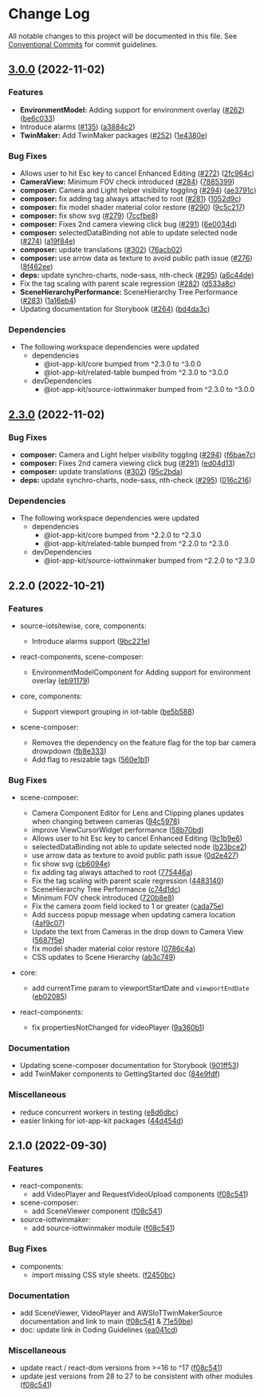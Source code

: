 # Change Log

All notable changes to this project will be documented in this file.
See [Conventional Commits](https://conventionalcommits.org) for commit guidelines.

## [3.0.0](https://github.com/awslabs/iot-app-kit/compare/scene-composer-v2.3.0...scene-composer-v3.0.0) (2022-11-02)


### Features

* **EnvironmentModel:** Adding support for environment overlay ([#262](https://github.com/awslabs/iot-app-kit/issues/262)) ([be6c033](https://github.com/awslabs/iot-app-kit/commit/be6c033bdb83cb97f72e0515c29de682e731613a))
* Introduce alarms ([#135](https://github.com/awslabs/iot-app-kit/issues/135)) ([a3884c2](https://github.com/awslabs/iot-app-kit/commit/a3884c23f9510d3c2719e1eba395b8b2bd8366d1))
* **TwinMaker:** Add TwinMaker packages ([#252](https://github.com/awslabs/iot-app-kit/issues/252)) ([1e4380e](https://github.com/awslabs/iot-app-kit/commit/1e4380e3abca0c054114970bac42156bc155c9a1))


### Bug Fixes

* Allows user to hit Esc key to cancel Enhanced Editing ([#272](https://github.com/awslabs/iot-app-kit/issues/272)) ([2fc964c](https://github.com/awslabs/iot-app-kit/commit/2fc964ca411c0877820c3ce34c454564721df4ac))
* **CameraView:** Minimum FOV check introduced ([#284](https://github.com/awslabs/iot-app-kit/issues/284)) ([7885399](https://github.com/awslabs/iot-app-kit/commit/7885399b259ff3b7e40ea6aea8abd23c587442de))
* **composer:** Camera and Light helper visibility toggling ([#294](https://github.com/awslabs/iot-app-kit/issues/294)) ([ae3791c](https://github.com/awslabs/iot-app-kit/commit/ae3791c73e83dbf1524d23881333ef190c068b42))
* **composer:** fix adding tag always attached to root ([#281](https://github.com/awslabs/iot-app-kit/issues/281)) ([1052d9c](https://github.com/awslabs/iot-app-kit/commit/1052d9c16a6920889b9b51d199b0dcc928b78e8b))
* **composer:** fix model shader material color restore ([#290](https://github.com/awslabs/iot-app-kit/issues/290)) ([9c5c217](https://github.com/awslabs/iot-app-kit/commit/9c5c217e8bd5803935940c88d5d8bd83261477f2))
* **composer:** fix show svg ([#279](https://github.com/awslabs/iot-app-kit/issues/279)) ([7ccfbe8](https://github.com/awslabs/iot-app-kit/commit/7ccfbe892e962efffbc3b601697e692a55af6ce1))
* **composer:** Fixes 2nd camera viewing click bug ([#291](https://github.com/awslabs/iot-app-kit/issues/291)) ([6e0034d](https://github.com/awslabs/iot-app-kit/commit/6e0034d3f554cfe8a128379f49ef39265730724c))
* **composer:** selectedDataBinding not able to update selected node ([#274](https://github.com/awslabs/iot-app-kit/issues/274)) ([a19f84e](https://github.com/awslabs/iot-app-kit/commit/a19f84ea5e0d83cdb81499575f369f8235bb2518))
* **composer:** update translations ([#302](https://github.com/awslabs/iot-app-kit/issues/302)) ([76acb02](https://github.com/awslabs/iot-app-kit/commit/76acb020a4f11ad1604bca906a6c5f0300af25bf))
* **composer:** use arrow data as texture to avoid public path issue ([#276](https://github.com/awslabs/iot-app-kit/issues/276)) ([8f462ee](https://github.com/awslabs/iot-app-kit/commit/8f462eed09f15ad517cbb33f67dd634393aaeca6))
* **deps:** update synchro-charts, node-sass, nth-check ([#295](https://github.com/awslabs/iot-app-kit/issues/295)) ([a6c44de](https://github.com/awslabs/iot-app-kit/commit/a6c44de421c3e1431c6127f803bc664804bea985))
* Fix the tag scaling with parent scale regression ([#282](https://github.com/awslabs/iot-app-kit/issues/282)) ([d533a8c](https://github.com/awslabs/iot-app-kit/commit/d533a8caed21807e8f7135e99f5e43c9519f4094))
* **SceneHierarchyPerformance:** SceneHierarchy Tree Performance ([#283](https://github.com/awslabs/iot-app-kit/issues/283)) ([1a16eb4](https://github.com/awslabs/iot-app-kit/commit/1a16eb46950e1ad07ae7aa3412d973084ff2e9c2))
* Updating documentation for Storybook ([#264](https://github.com/awslabs/iot-app-kit/issues/264)) ([bd4da3c](https://github.com/awslabs/iot-app-kit/commit/bd4da3cd505892ad43cbc24ca979f0ccd4427e84))


### Dependencies

* The following workspace dependencies were updated
  * dependencies
    * @iot-app-kit/core bumped from ^2.3.0 to ^3.0.0
    * @iot-app-kit/related-table bumped from ^2.3.0 to ^3.0.0
  * devDependencies
    * @iot-app-kit/source-iottwinmaker bumped from ^2.3.0 to ^3.0.0

## [2.3.0](https://github.com/awslabs/iot-app-kit/compare/scene-composer-v2.2.0...scene-composer-v2.3.0) (2022-11-02)


### Bug Fixes

* **composer:** Camera and Light helper visibility toggling ([#294](https://github.com/awslabs/iot-app-kit/issues/294)) ([f6bae7c](https://github.com/awslabs/iot-app-kit/commit/f6bae7c118dd7a68e0dd414cb90df95457c06b7c))
* **composer:** Fixes 2nd camera viewing click bug ([#291](https://github.com/awslabs/iot-app-kit/issues/291)) ([ed04d13](https://github.com/awslabs/iot-app-kit/commit/ed04d130269840af40b3a383ed9dd43f04bcd804))
* **composer:** update translations ([#302](https://github.com/awslabs/iot-app-kit/issues/302)) ([95c2bda](https://github.com/awslabs/iot-app-kit/commit/95c2bdae2db263f20432a1f9ccf214cb26a001bf))
* **deps:** update synchro-charts, node-sass, nth-check ([#295](https://github.com/awslabs/iot-app-kit/issues/295)) ([016c216](https://github.com/awslabs/iot-app-kit/commit/016c216c2934d150f94e595d3ebb34aaafa69e27))


### Dependencies

* The following workspace dependencies were updated
  * dependencies
    * @iot-app-kit/core bumped from ^2.2.0 to ^2.3.0
    * @iot-app-kit/related-table bumped from ^2.2.0 to ^2.3.0
  * devDependencies
    * @iot-app-kit/source-iottwinmaker bumped from ^2.2.0 to ^2.3.0

## 2.2.0 (2022-10-21)

### Features

* source-iotsitewise, core, components:
  * Introduce alarms support ([9bc221e](https://github.com/awslabs/iot-app-kit/commit/9bc221ef19fc5a9db4360c1d124f41e7b0d896be))

* react-components, scene-composer:
  * EnvironmentModelComponent for Adding support for environment overlay ([eb91179](https://github.com/awslabs/iot-app-kit/commit/eb911799e555c07c535853661e93237969159ff0))

* core, components:
  * Support viewport grouping in iot-table ([be5b588](https://github.com/awslabs/iot-app-kit/commit/be5b588a90ec267a2c8cdce24bdea86b45c97136))

* scene-composer:
  * Removes the dependency on the feature flag for the top bar camera drowpdown ([fb8e333](https://github.com/awslabs/iot-app-kit/commit/fb8e3330cc4f4933ccd6f9cde32b1d4694897358))
  * Add flag to resizable tags ([560e1b1](https://github.com/awslabs/iot-app-kit/commit/560e1b1a2db0f60700b7246626c71f1bc05f49e1))

### Bug Fixes

* scene-composer:
  * Camera Component Editor for Lens and Clipping planes updates when changing between cameras ([94c5978](https://github.com/awslabs/iot-app-kit/commit/94c59786aae02a4c9fd088cfc6c9cea516880f3c))
  * improve ViewCursorWidget performance ([58b70bd](https://github.com/awslabs/iot-app-kit/commit/58b70bdc82cd1e4bbcc0c0e7f66bfef3f064e86b))
  * Allows user to hit Esc key to cancel Enhanced Editing ([9c1b9e6](https://github.com/awslabs/iot-app-kit/commit/9c1b9e64c725671adb0766d1c080297389385fd8))
  * selectedDataBinding not able to update selected node ([b23bce2](https://github.com/awslabs/iot-app-kit/commit/b23bce279b81496583c052a0dc69ac9be5994643))
  * use arrow data as texture to avoid public path issue ([0d2e427](https://github.com/awslabs/iot-app-kit/commit/0d2e427354cbd3c0678d579ceaffab84e5e88e5c))
  * fix show svg ([cb6094e](https://github.com/awslabs/iot-app-kit/commit/cb6094e724465ccc11d9f7ae7f7fe3179d4d2596))
  * fix adding tag always attached to root ([775446a](https://github.com/awslabs/iot-app-kit/commit/775446a210877780c2a220092e6b0210edc7ea2c))
  * Fix the tag scaling with parent scale regression ([4483140](https://github.com/awslabs/iot-app-kit/commit/448314018882912a49c8522786bc8ae3c964b7aa))
  * SceneHierarchy Tree Performance ([c74d1dc](https://github.com/awslabs/iot-app-kit/commit/c74d1dc8be97135529d55e994834e7dd3f352ee8))
  * Minimum FOV check introduced ([720b8e8](https://github.com/awslabs/iot-app-kit/commit/720b8e85d3b8329c898638030e32ad1e910c4e62))
  * Fix the camera zoom field locked to 1 or greater ([cada75e](https://github.com/awslabs/iot-app-kit/commit/cada75ec32c81312bf5ee403f10bbf4567c30c05))
  * Add success popup message when updating camera location ([4af9c07](https://github.com/awslabs/iot-app-kit/commit/4af9c0758c8adc04f35c80fae2f39b60460e903a))
  * Update the text from Cameras in the drop down to Camera View ([5687f5e](https://github.com/awslabs/iot-app-kit/commit/5687f5efc38dabbd0ec06ccc5e395576fa3d57e4))
  * fix model shader material color restore ([0786c4a](https://github.com/awslabs/iot-app-kit/commit/0786c4a038cbe93be8a4d7a4b2f7a57bfacd76c2))
  * CSS updates to Scene Hierarchy ([ab3c749](https://github.com/awslabs/iot-app-kit/commit/ab3c7490add7338611533e6b68cecefe0f9cb3a1))

* core:
  * add currentTime param to viewportStartDate and `viewportEndDate` ([eb02085](https://github.com/awslabs/iot-app-kit/commit/eb02085fd3b0aa987c38278cedc8eba0e56d9fa9))

* react-components:
  * fix propertiesNotChanged for videoPlayer ([9a360b1](https://github.com/awslabs/iot-app-kit/commit/9a360b10fc87b2e31b4c6a00d9e49a5224e207d0))

### Documentation

* Updating scene-composer documentation for Storybook ([901ff53](https://github.com/awslabs/iot-app-kit/commit/901ff53efc86d0c68f0cbc15dc7be9dfc00b0243))
* add TwinMaker components to GettingStarted doc ([84e9fdf](https://github.com/awslabs/iot-app-kit/commit/84e9fdfb3b1af3c47343a91ca1259e5e45f1eaac))

### Miscellaneous

* reduce concurrent workers in testing ([e8d6dbc](https://github.com/awslabs/iot-app-kit/commit/e8d6dbcac3f3e2e503e02db0087d5db324e9b521))
* easier linking for iot-app-kit packages ([44d454d](https://github.com/awslabs/iot-app-kit/commit/44d454d955e22581228d3d77829b8ad27a24fd52))

## 2.1.0 (2022-09-30)

### Features

* react-components:
  * add VideoPlayer and RequestVideoUpload components ([f08c541](https://github.com/awslabs/iot-app-kit/commit/f08c541f017f4bbefae085e45c2ef2e686eb5919))
* scene-composer:
  * add SceneViewer component ([f08c541](https://github.com/awslabs/iot-app-kit/commit/f08c541f017f4bbefae085e45c2ef2e686eb5919))
* source-iottwinmaker:
  * add source-iottwinmaker module ([f08c541](https://github.com/awslabs/iot-app-kit/commit/f08c541f017f4bbefae085e45c2ef2e686eb5919))

### Bug Fixes

* components:
  * import missing CSS style sheets. ([f2450bc](https://github.com/awslabs/iot-app-kit/commit/f2450bc17906bff2ad4ac065eb26b36726d530d6))

### Documentation

* add SceneViewer, VideoPlayer and AWSIoTTwinMakerSource documentation and link to main ([f08c541](https://github.com/awslabs/iot-app-kit/commit/f08c541f017f4bbefae085e45c2ef2e686eb5919) & [71e59be](https://github.com/awslabs/iot-app-kit/commit/71e59be2ad0abcabb9136cf88c3c6c1d16606390))
* doc: update link in Coding Guidelines ([ea041cd](https://github.com/awslabs/iot-app-kit/commit/ea041cd8aadcb65b08c5bc09e6baf2958dbbdd35))

### Miscellaneous

* update react / react-dom versions from >=16 to ^17 ([f08c541](https://github.com/awslabs/iot-app-kit/commit/f08c541f017f4bbefae085e45c2ef2e686eb5919))
* update jest versions from 28 to 27 to be consistent with other modules ([f08c541](https://github.com/awslabs/iot-app-kit/commit/f08c541f017f4bbefae085e45c2ef2e686eb5919))
